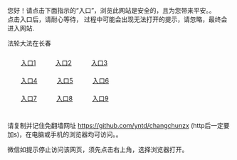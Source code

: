 您好！请点击下面指示的“入口”，浏览此网站是安全的，且为您带来平安。。 <br/>
点击入口后，请耐心等待， 过程中可能会出现无法打开的提示，请忽略，最终会进入网站. </br>

法轮大法在长春<br/>
<div style="padding:10px"><a style="margin:20px" target="_blank" href="https://d1hxo3ts6qaqew.cloudfront.net/2Qpsp?sohjvn" id="ccLink1" rel="nofollow">入口1</a> <a target="_blank" style="margin:20px" href="https://d1px7d5us7ni0g.cloudfront.net/2Qpsp?mzyqyfoq" id="ccLink2" rel="nofollow">入口2</a> <a style="margin:20px" target="_blank" href="https://d3rql17vnzkn2s.cloudfront.net/2Qpsp?kwdiff" id="ccLink3" rel="nofollow">入口3</a></div>

<div style="padding:10px" ><a style="margin:20px" target="_blank" href="https://d1hxo3ts6qaqew.cloudfront.net/2Qpsp?sohjvn" id="ccLink4" rel="nofollow">入口4</a> <a style="margin:20px" href="https://d1px7d5us7ni0g.cloudfront.net/2Qpsp?mzyqyfoq" target="_blank" id="ccLink5" rel="nofollow">入口5</a> <a style="margin:20px" href="https://d3rql17vnzkn2s.cloudfront.net/2Qpsp?kwdiff" target="_blank" id="ccLink6" rel="nofollow">入口6</a></div>

<div style="padding:10px"><a style="margin:20px" target="_blank" href="https://d1hxo3ts6qaqew.cloudfront.net/2Qpsp?sohjvn" id="ccLink7" rel="nofollow">入口7</a> <a style="margin:20px" href="https://d1px7d5us7ni0g.cloudfront.net/2Qpsp?mzyqyfoq" target="_blank" id="ccLink8" rel="nofollow">入口8</a> <a style="margin:20px" target="_blank" href="https://d3rql17vnzkn2s.cloudfront.net/2Qpsp?kwdiff" id="ccLink9" rel="nofollow">入口9</a></div>

<br/>



请复制并记住免翻墙网址 https://github.com/yntd/changchunzx (http后一定要加s)，在电脑或手机的浏览器均可访问。。<br/>

微信如提示停止访问该网页，须先点击右上角，选择浏览器打开。
